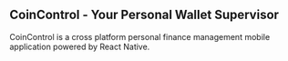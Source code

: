 ## CoinControl - Your Personal Wallet Supervisor

CoinControl is a cross platform personal finance management mobile application powered by React Native.

